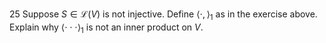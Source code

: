 25 Suppose $S \in \mathcal{L}(V)$ is not injective. Define $\langle\cdot,\rangle_{1}$ as in the exercise above. Explain why $\langle\cdot \cdot \cdot\rangle_{1}$ is not an inner product on $V$.
